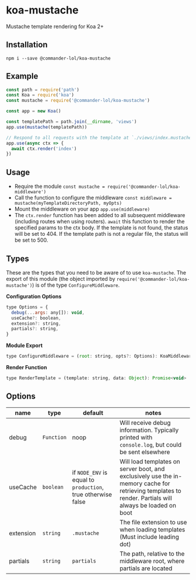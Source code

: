 # koa-mustache
Mustache template rendering for Koa 2+

## Installation

`npm i --save @commander-lol/koa-mustache`

## Example

```js
const path = require('path')
const Koa = require('koa')
const mustache = require('@commander-lol/koa-mustache')

const app = new Koa()

const templatePath = path.join(__dirname, 'views')
app.use(mustache(templatePath))

// Respond to all requests with the template at `./views/index.mustache`
app.use(async ctx => {
  await ctx.render('index')
})

```

## Usage
- Require the module `const mustache = require('@commander-lol/koa-middleware')`
- Call the function to configure the middleware `const middleware = mustache(myTemplateDirectoryPath, myOpts)`
- Mount the middleware on your app `app.use(middleware)`
- The `ctx.render` function has been added to all subsequent middleware (including routes when using routers). 
`await` this function to render the specified params to the ctx body. If the template is not found, the status
will be set to 404. If the template path is not a regular file, the status will be set to 500. 

## Types

These are the types that you need to be aware of to use `koa-mustache`. The export of this module
(the object imported by `require('@commander-lol/koa-mustache')`) is of the type `ConfigureMiddleware`.

**Configuration Options**
```jsx
type Options = {
  debug(...args: any[]): void,
  useCache?: boolean,
  extension?: string,
  partials?: string,
}
```

**Module Export**
```jsx
type ConfigureMiddleware = (root: string, opts?: Options): KoaMiddleware
```

**Render Function**
```jsx
type RenderTemplate = (template: string, data: Object): Promise<void>
```

## Options

name | type | default | notes
-----|------|---------|------
debug|`Function`|noop|Will receive debug information. Typically printed with `console.log`, but could be sent elsewhere
useCache|`boolean`|if `NODE_ENV` is equal to `production`, true otherwise false|Will load templates on server boot, and exclusively use the in-memory cache for retrieving templates to render. Partials will always be loaded on boot
extension|`string`|`.mustache`|The file extension to use when loading templates (Must include leading dot)
partials|`string`|`partials`|The path, relative to the middleware root, where partials are located

